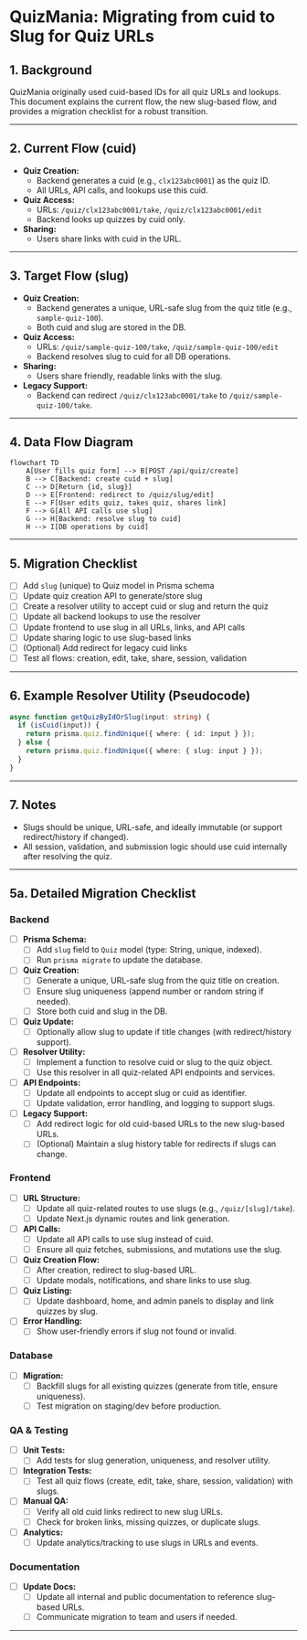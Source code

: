 # QuizMania: Migrating from cuid to Slug for Quiz URLs

## 1. Background
QuizMania originally used cuid-based IDs for all quiz URLs and lookups. This document explains the current flow, the new slug-based flow, and provides a migration checklist for a robust transition.

---

## 2. Current Flow (cuid)
- **Quiz Creation:**
  - Backend generates a cuid (e.g., `clx123abc0001`) as the quiz ID.
  - All URLs, API calls, and lookups use this cuid.
- **Quiz Access:**
  - URLs: `/quiz/clx123abc0001/take`, `/quiz/clx123abc0001/edit`
  - Backend looks up quizzes by cuid only.
- **Sharing:**
  - Users share links with cuid in the URL.

---

## 3. Target Flow (slug)
- **Quiz Creation:**
  - Backend generates a unique, URL-safe slug from the quiz title (e.g., `sample-quiz-100`).
  - Both cuid and slug are stored in the DB.
- **Quiz Access:**
  - URLs: `/quiz/sample-quiz-100/take`, `/quiz/sample-quiz-100/edit`
  - Backend resolves slug to cuid for all DB operations.
- **Sharing:**
  - Users share friendly, readable links with the slug.
- **Legacy Support:**
  - Backend can redirect `/quiz/clx123abc0001/take` to `/quiz/sample-quiz-100/take`.

---

## 4. Data Flow Diagram
```mermaid
flowchart TD
    A[User fills quiz form] --> B[POST /api/quiz/create]
    B --> C[Backend: create cuid + slug]
    C --> D[Return {id, slug}]
    D --> E[Frontend: redirect to /quiz/slug/edit]
    E --> F[User edits quiz, takes quiz, shares link]
    F --> G[All API calls use slug]
    G --> H[Backend: resolve slug to cuid]
    H --> I[DB operations by cuid]
```

---

## 5. Migration Checklist
- [ ] Add `slug` (unique) to Quiz model in Prisma schema
- [ ] Update quiz creation API to generate/store slug
- [ ] Create a resolver utility to accept cuid or slug and return the quiz
- [ ] Update all backend lookups to use the resolver
- [ ] Update frontend to use slug in all URLs, links, and API calls
- [ ] Update sharing logic to use slug-based links
- [ ] (Optional) Add redirect for legacy cuid links
- [ ] Test all flows: creation, edit, take, share, session, validation

---

## 6. Example Resolver Utility (Pseudocode)
```ts
async function getQuizByIdOrSlug(input: string) {
  if (isCuid(input)) {
    return prisma.quiz.findUnique({ where: { id: input } });
  } else {
    return prisma.quiz.findUnique({ where: { slug: input } });
  }
}
```

---

## 7. Notes
- Slugs should be unique, URL-safe, and ideally immutable (or support redirect/history if changed).
- All session, validation, and submission logic should use cuid internally after resolving the quiz. 

---

## 5a. Detailed Migration Checklist

### Backend
- [ ] **Prisma Schema:**
  - [ ] Add `slug` field to `Quiz` model (type: String, unique, indexed).
  - [ ] Run `prisma migrate` to update the database.
- [ ] **Quiz Creation:**
  - [ ] Generate a unique, URL-safe slug from the quiz title on creation.
  - [ ] Ensure slug uniqueness (append number or random string if needed).
  - [ ] Store both cuid and slug in the DB.
- [ ] **Quiz Update:**
  - [ ] Optionally allow slug to update if title changes (with redirect/history support).
- [ ] **Resolver Utility:**
  - [ ] Implement a function to resolve cuid or slug to the quiz object.
  - [ ] Use this resolver in all quiz-related API endpoints and services.
- [ ] **API Endpoints:**
  - [ ] Update all endpoints to accept slug or cuid as identifier.
  - [ ] Update validation, error handling, and logging to support slugs.
- [ ] **Legacy Support:**
  - [ ] Add redirect logic for old cuid-based URLs to the new slug-based URLs.
  - [ ] (Optional) Maintain a slug history table for redirects if slugs can change.

### Frontend
- [ ] **URL Structure:**
  - [ ] Update all quiz-related routes to use slugs (e.g., `/quiz/[slug]/take`).
  - [ ] Update Next.js dynamic routes and link generation.
- [ ] **API Calls:**
  - [ ] Update all API calls to use slug instead of cuid.
  - [ ] Ensure all quiz fetches, submissions, and mutations use the slug.
- [ ] **Quiz Creation Flow:**
  - [ ] After creation, redirect to slug-based URL.
  - [ ] Update modals, notifications, and share links to use slug.
- [ ] **Quiz Listing:**
  - [ ] Update dashboard, home, and admin panels to display and link quizzes by slug.
- [ ] **Error Handling:**
  - [ ] Show user-friendly errors if slug not found or invalid.

### Database
- [ ] **Migration:**
  - [ ] Backfill slugs for all existing quizzes (generate from title, ensure uniqueness).
  - [ ] Test migration on staging/dev before production.

### QA & Testing
- [ ] **Unit Tests:**
  - [ ] Add tests for slug generation, uniqueness, and resolver utility.
- [ ] **Integration Tests:**
  - [ ] Test all quiz flows (create, edit, take, share, session, validation) with slugs.
- [ ] **Manual QA:**
  - [ ] Verify all old cuid links redirect to new slug URLs.
  - [ ] Check for broken links, missing quizzes, or duplicate slugs.
- [ ] **Analytics:**
  - [ ] Update analytics/tracking to use slugs in URLs and events.

### Documentation
- [ ] **Update Docs:**
  - [ ] Update all internal and public documentation to reference slug-based URLs.
  - [ ] Communicate migration to team and users if needed.

--- 